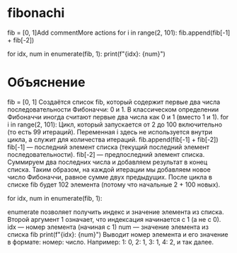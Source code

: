 # fibonachi
fib = [0, 1]Add commentMore actions
for i in range(2, 101):
    fib.append(fib[-1] + fib[-2])

for idx, num in enumerate(fib, 1):
    print(f"{idx}: {num}")
# Объяснение
fib = [0, 1]
Создаётся список fib, который содержит первые два числа последовательности Фибоначчи: 0 и 1.
В классическом определении Фибоначчи иногда считают первые два числа как 0 и 1 (вместо 1 и 1).
for i in range(2, 101):
Цикл, который запускается от 2 до 100 включительно (то есть 99 итераций).
Переменная i здесь не используется внутри цикла, а служит для количества итераций.
fib.append(fib[-1] + fib[-2])
fib[-1] — последний элемент списка (текущий последний элемент последовательности).
fib[-2] — предпоследний элемент списка.
Суммируем два последних числа и добавляем результат в конец списка.
Таким образом, на каждой итерации мы добавляем новое число Фибоначчи, равное сумме двух предыдущих.
После цикла в списке fib будет 102 элемента (потому что начальные 2 + 100 новых).

for idx, num in enumerate(fib, 1):

enumerate позволяет получить индекс и значение элемента из списка.
Второй аргумент 1 означает, что индексация начинается с 1 (а не с 0).
idx — номер элемента (начиная с 1)
num — значение элемента из списка fib
print(f"{idx}: {num}")
Выводит номер элемента и его значение в формате: номер: число.
Например: 1: 0, 2: 1, 3: 1, 4: 2, и так далее.
